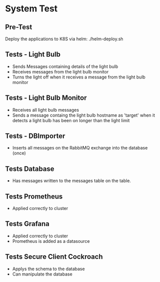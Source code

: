 # System Test

## Pre-Test

 Deploy the applications to K8S via helm: 
     ./helm-deploy.sh

## Tests - Light Bulb

- Sends Messages containing details of the light bulb
- Receives messages from the light bulb monitor
- Turns the light off when it receives a message from the light bulb monitor

## Tests - Light Bulb Monitor

- Receives all light bulb messages
- Sends a message containg the light bulb hostname as 'target' when it detects a light bulb has been on longer than the light limit

## Tests - DBImporter

- Inserts all messages on the RabbitMQ exchange into the database (once)

## Tests Database

- Has messages written to the messages table on the table.

## Tests Prometheus

- Applied correctly to cluster

## Tests Grafana

- Applied correctly to cluster
- Prometheus is added as a datasource

## Tests Secure Client Cockroach

- Applys the schema to the database
- Can manipulate the database
